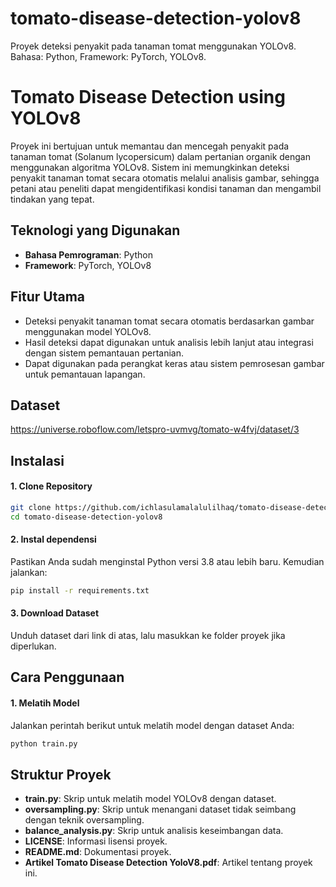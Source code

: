 # tomato-disease-detection-yolov8
Proyek deteksi penyakit pada tanaman tomat menggunakan YOLOv8. Bahasa: Python, Framework: PyTorch, YOLOv8.

# Tomato Disease Detection using YOLOv8
Proyek ini bertujuan untuk memantau dan mencegah penyakit pada tanaman tomat (Solanum lycopersicum) dalam pertanian organik dengan menggunakan algoritma YOLOv8. Sistem ini memungkinkan deteksi penyakit tanaman tomat secara otomatis melalui analisis gambar, sehingga petani atau peneliti dapat mengidentifikasi kondisi tanaman dan mengambil tindakan yang tepat.

## Teknologi yang Digunakan
- **Bahasa Pemrograman**: Python  
- **Framework**: PyTorch, YOLOv8  

## Fitur Utama
- Deteksi penyakit tanaman tomat secara otomatis berdasarkan gambar menggunakan model YOLOv8. 
- Hasil deteksi dapat digunakan untuk analisis lebih lanjut atau integrasi dengan sistem pemantauan pertanian.
- Dapat digunakan pada perangkat keras atau sistem pemrosesan gambar untuk pemantauan lapangan.

## Dataset
https://universe.roboflow.com/letspro-uvmvg/tomato-w4fvj/dataset/3

## Instalasi

#### 1. Clone Repository
```bash
git clone https://github.com/ichlasulamalalulilhaq/tomato-disease-detection-yolov8.git
cd tomato-disease-detection-yolov8
```

#### 2. Instal dependensi
Pastikan Anda sudah menginstal Python versi 3.8 atau lebih baru. Kemudian jalankan:
```bash
pip install -r requirements.txt
```

#### 3. Download Dataset
Unduh dataset dari link di atas, lalu masukkan ke folder proyek jika diperlukan.

## Cara Penggunaan

#### 1. Melatih Model
Jalankan perintah berikut untuk melatih model dengan dataset Anda:
```bash
python train.py
```

## Struktur Proyek

- **train.py**: Skrip untuk melatih model YOLOv8 dengan dataset.
- **oversampling.py**: Skrip untuk menangani dataset tidak seimbang dengan teknik oversampling.
- **balance_analysis.py**: Skrip untuk analisis keseimbangan data.
- **LICENSE**: Informasi lisensi proyek.
- **README.md**: Dokumentasi proyek.
- **Artikel Tomato Disease Detection YoloV8.pdf**: Artikel tentang proyek ini.
  




